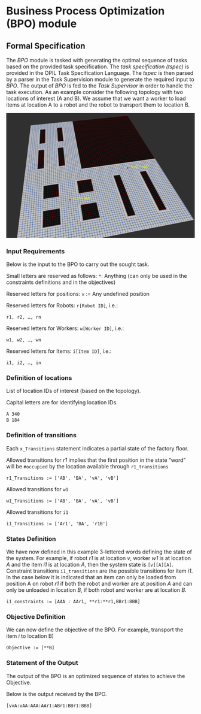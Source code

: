 # Business Process Optimization (BPO) module

## Formal Specification
The *BPO* module is tasked with generating the optimal sequence of tasks based on the provided task specification. The *task specification (tspec)* is provided in the OPIL Task Specification Language. The *tspec* is then parsed by a parser in the Task Supervision module to generate the required input to *BPO*. The output of *BPO* is fed to the *Task Supervisor* in order to handle the task execution. As an example consider the following topology with two locations of interest (A and B). We assume that we want a worker to load items at location A to a robot and the robot to transport them to location B.

![Topology example with A, B the locations of interest](./img/topo1.png)

### Input Requirements 
Below is the input to the BPO to carry out the sought task. 

Small letters are reserved as follows:
`*`: Anything (can only be used in the constraints definitions and in the objectives) 

Reserved letters for positions:
`v` := Any undefined position 

Reserved letters for Robots: `r[Robot ID]`, i.e.:
```
r1, r2, …, rn
```
Reserved letters for Workers: `w[Worker ID]`, i.e.:
```
w1, w2, …, wn
```
Reserved letters for Items: `i[Item ID]`, i.e.:
```
i1, i2, …, in
```
### Definition of locations 
List of location IDs of interest (based on the topology).

 Capital letters are for identifying location IDs.
```
A 340
B 184
```

### Definition of transitions
Each `x_Transitions` statement indicates a partial state of the factory floor. 

Allowed transitions for *r1* implies that the first position in the state “word” will be `#occupied` by the location available through `r1_transitions`
```
r1_Transitions := ['AB', 'BA', 'vA', 'vB']
```
Allowed transitions for `w1`
```
w1_Transitions := ['AB', 'BA', 'vA', 'vB']
```
Allowed transitions for `i1`
```
i1_Transitions := ['Ar1', 'BA', 'r1B']
```

### States Definition 
We have now defined in this example 3-lettered words defining the state of the system. For example, if robot *r1* is at location *v*, worker *w1* is at location *A* and the item *i1* is at location *A*, then the system state is `[v][A][A]`. Constraint transitions `i1_transitions` are the possible transitions for item *i1*. In the case below it is indicated that an item can only be loaded from position A on robot *r1* if both the robot and worker are at position *A* and can only be unloaded in location *B*, if both robot and worker are at location *B*.
```
i1_constraints := [AAA : AAr1, **r1:**r1,BBr1:BBB] 
```
### Objective Definition 
We can now define the objective of the BPO. For example, transport the item *i* to location B)
```
Objective := [**B]
```

### Statement of the Output 
The output of the BPO is an optimized sequence of states to achieve the Objective.

 Below is the output received by the BPO. 
 
```
[vvA:vAA:AAA:AAr1:ABr1:BBr1:BBB]
```